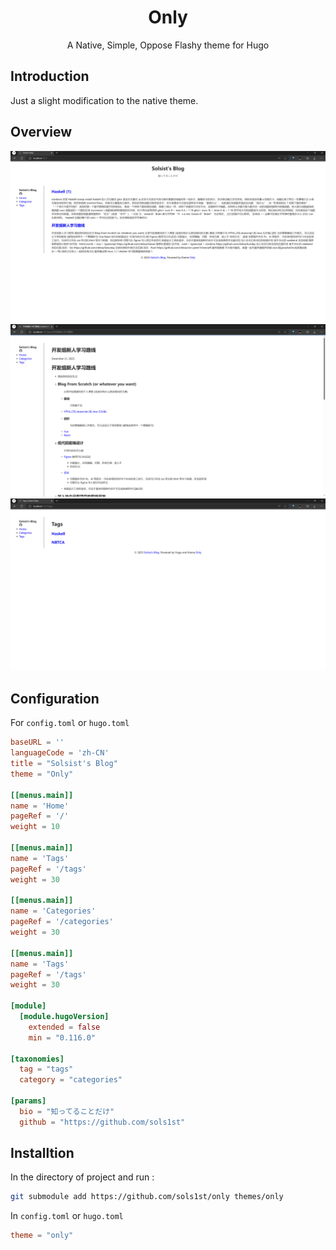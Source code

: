 <div align="center">
<h1>Only</h1>
A Native, Simple, Oppose Flashy theme for Hugo
</div>

## Introduction
Just a slight modification to the native theme.

## Overview
![](./images/screenshot1.png)
![](./images/screenshot2.png)
![](./images/screenshot3.png)

## Configuration
For `config.toml` or `hugo.toml`
```toml
baseURL = ''
languageCode = 'zh-CN'
title = "Solsist's Blog"
theme = "Only"

[[menus.main]]
name = 'Home'
pageRef = '/'
weight = 10

[[menus.main]]
name = 'Tags'
pageRef = '/tags'
weight = 30

[[menus.main]]
name = 'Categories'
pageRef = '/categories'
weight = 30

[[menus.main]]
name = 'Tags'
pageRef = '/tags'
weight = 30

[module]
  [module.hugoVersion]
    extended = false
    min = "0.116.0"

[taxonomies]
  tag = "tags"
  category = "categories"

[params]
  bio = "知ってることだけ"
  github = "https://github.com/sols1st"
```

## Installtion
In the directory of project and run :
```bash
git submodule add https://github.com/sols1st/only themes/only
```

In `config.toml` or `hugo.toml`

```toml
theme = "only"
```
